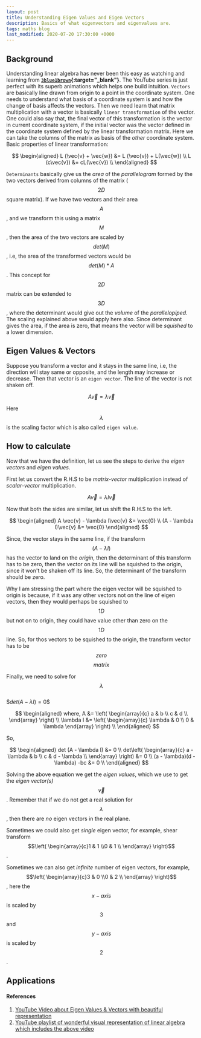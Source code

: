 ```yaml
---
layout: post
title: Understanding Eigen Values and Eigen Vectors
description: Basics of what eigenvectors and eigenvalues are.
tags: maths blog
last_modified: 2020-07-20 17:30:00 +0000
---
```


## Background
Understanding linear algebra has never been this easy as watching and learning from __[`3blue1brown`](https://www.3blue1brown.com/){:target="_blank"}__. The YouTube series is just perfect with its superb animations which helps one build intuition.
`Vectors` are basically line drawn from origin to a point in the coordinate system. One needs to understand what basis of a coordinate system is and how the change of basis affects the vectors. Then we need learn that matrix multiplication with a vector is basically `linear transformation` of the vector. One could also say that, the final vector of this transformation is the vector in current coordinate system, if the initial vector was the vector defined in the coordinate system defined by the linear transformation matrix. Here we can take the columns of the matrix as basis of the _other_ coordinate system.
Basic properties of linear transformation:<br>

$$
\begin{aligned}
 L (\vec{v} + \vec{w}) &= L (\vec{v}) + L(\vec{w}) \\
 L (c\vec{v}) &= cL(\vec{v}) \\
\end{aligned}
$$

`Determinants` basically give us the _area_ of the _parallelogram_ formed by the two vectors derived from columns of the matrix ( $$2D$$ square matrix). If we have two vectors and their area $$A$$, and we transform this using a matrix $$M$$, then the area of the two vectors are scaled by $$det(M)$$, i.e, the area of the transformed vectors would be $$det(M) * A$$.
This concept for $$2D$$ matrix can be extended to $$3D$$, where the determinant would give out the _volume_ of the _parallelopiped_. The scaling explained above would apply here also.
Since determinant gives the area, if the area is zero, that means the vector will be _squished_ to a lower dimension.

## Eigen Values & Vectors
Suppose you transform a vector and it stays in the same line, i.e, the direction will stay same or opposite, and the length may increase or decrease. Then that vector is an `eigen vector`. The line of the vector is not shaken off.<br>

$$A \vec{v} = \lambda\vec{v}$$

Here $$\lambda$$ is the scaling factor which is also called `eigen value`.

## How to calculate
Now that we have the definition, let us see the steps to derive the _eigen vectors_ and _eigen values_.

First let us convert the R.H.S to be _matrix-vector_ multiplication instead of _scalar-vector_ multiplication.<br>

$$A \vec{v} = \lambda I\vec{v}$$

Now that both the sides are similar, let us shift the R.H.S to the left.<br>

$$
\begin{aligned}
    A \vec{v} - \lambda I\vec{v} &= \vec{0} \\
    (A - \lambda I)\vec{v} &= \vec{0}
\end{aligned}
$$

Since, the vector stays in the same line, if the transform $$(A - \lambda I)$$ has the vector to land on the _origin_, then the determinant of this transform has to be zero, then the vector on its line will be squished to the origin, since it won't be shaken off its line. So, the determinant of the transform should be zero.

>
Why I am stressing the part where the eigen vector will be squished to origin is because, if it was any other vectors not on the line of eigen vectors, then they would perhaps be squished to $$1D$$ but not on to origin, they could have value other than zero on the $$1D$$ line. So, for thos vectors to be squished to the origin, the transform vector has to be $$zero$$ $$matrix$$


Finally, we need to solve for $$\lambda$$ <br>
\$$det (A - \lambda I) = 0$$

$$
\begin{aligned}
    where, 
    A &= \left( \begin{array}{c}
      a & b \\
      c & d \\
    \end{array} \right) \\
    \lambda I &= \left( \begin{array}{c}
      \lambda & 0 \\
      0 & \lambda
    \end{array} \right) \\
\end{aligned}
$$

So,

$$
\begin{aligned}
    det (A - \lambda I) &= 0 \\
    det\left( \begin{array}{c}
      a - \lambda & b \\
      c & d - \lambda \\
    \end{array} \right) &= 0 \\
    (a - \lambda)(d - \lambda) -bc &= 0 \\
\end{aligned}
$$

Solving the above equation we get the _eigen values_, which we use to get the _eigen vector(s)_ $$\vec{v}$$. Remember that if we do not get a real solution for $$\lambda$$, then there are _no_ eigen vectors in the real plane.

Sometimes we could also get _single_ eigen vector, for example, shear transform $$\left( \begin{array}{c}1 & 1 \\0 & 1 \\ \end{array} \right)$$.

Sometimes we can also get _infinite_ number of eigen vectors, for example, $$\left( \begin{array}{c}3 & 0 \\0 & 2 \\ \end{array} \right)$$, here the $$x-axis$$ is scaled by $$3$$ and $$y-axis$$ is scaled by $$2$$.
## Applications


#### References
1. [YouTube Video about Eigen Values & Vectors with beautiful representation](https://youtu.be/PFDu9oVAE-g)
2. [YouTube playlist of wonderful visual representation of linear algebra which includes the above video](https://www.youtube.com/playlist?list=PLZHQObOWTQDPD3MizzM2xVFitgF8hE_ab)
